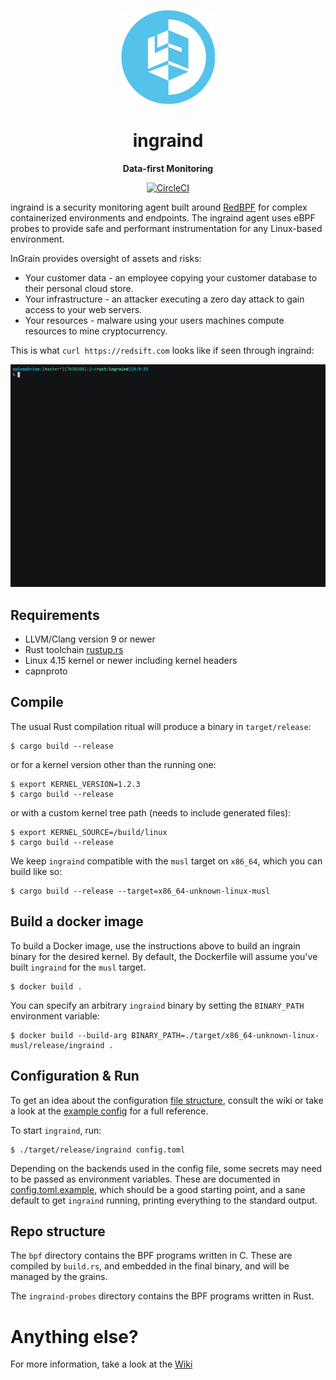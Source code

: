 <p align="center">
  <img width="150" src="./logo.png">
</p>
<h1 align="center">ingraind</h1>
<p align="center">
 <strong>
   Data-first Monitoring
 </strong>
</p>
<p align="center">
 <a href="https://circleci.com/gh/redsift/ingraind"><img src="https://circleci.com/gh/redsift/ingraind.svg?style=shield" alt="CircleCI" /></a>
</p>

ingraind is a security monitoring agent built around [RedBPF](https://github.com/redsift/redbpf)
for complex containerized environments and endpoints. The ingraind agent uses eBPF
probes to provide safe and performant instrumentation for any Linux-based environment.

InGrain provides oversight of assets and risks:
 * Your customer data - an employee copying your customer database to their
   personal cloud store.
 * Your infrastructure - an attacker executing a zero day attack to gain access
   to your web servers.
 * Your resources - malware using your users machines compute resources to mine
   cryptocurrency.

This is what `curl https://redsift.com` looks like if seen through ingraind:

![ingrain listening to DNS & TLS](./screencast.gif)

## Requirements

 * LLVM/Clang version 9 or newer
 * Rust toolchain [rustup.rs](https://rustup.rs)
 * Linux 4.15 kernel or newer including kernel headers
 * capnproto

## Compile

The usual Rust compilation ritual will produce a binary in `target/release`:

    $ cargo build --release

or for a kernel version other than the running one:

    $ export KERNEL_VERSION=1.2.3
	$ cargo build --release

or with a custom kernel tree path (needs to include generated files):

    $ export KERNEL_SOURCE=/build/linux
	$ cargo build --release
	
We keep `ingraind` compatible with the `musl` target on `x86_64`,
which you can build like so:

	$ cargo build --release --target=x86_64-unknown-linux-musl

## Build a docker image

To build a Docker image, use the instructions above to build an
ingrain binary for the desired kernel. By default, the Dockerfile will
assume you've built `ingraind` for the `musl` target.

    $ docker build .

You can specify an arbitrary `ingraind` binary by setting the
`BINARY_PATH` environment variable:

    $ docker build --build-arg BINARY_PATH=./target/x86_64-unknown-linux-musl/release/ingraind .

## Configuration & Run

To get an idea about the configuration [file
structure](https://github.com/redsift/ingraind/wiki/Configuration), consult the
wiki or take a look at the [example config](./config.toml.example) for a full reference.

To start `ingraind`, run:

    $ ./target/release/ingraind config.toml

Depending on the backends used in the config file, some secrets may need to be
passed as environment variables. These are documented in
[config.toml.example](./config.toml.example), which should be a good starting point,
and a sane default to get `ingraind` running, printing everything to the standard output.

## Repo structure

The `bpf` directory contains the BPF programs written in C. These are compiled
by `build.rs`, and embedded in the final binary, and will be managed by the
grains.

The `ingraind-probes` directory contains the BPF programs written in Rust.

# Anything else?

For more information, take a look at the [Wiki](https://github.com/redsift/ingraind/wiki)
